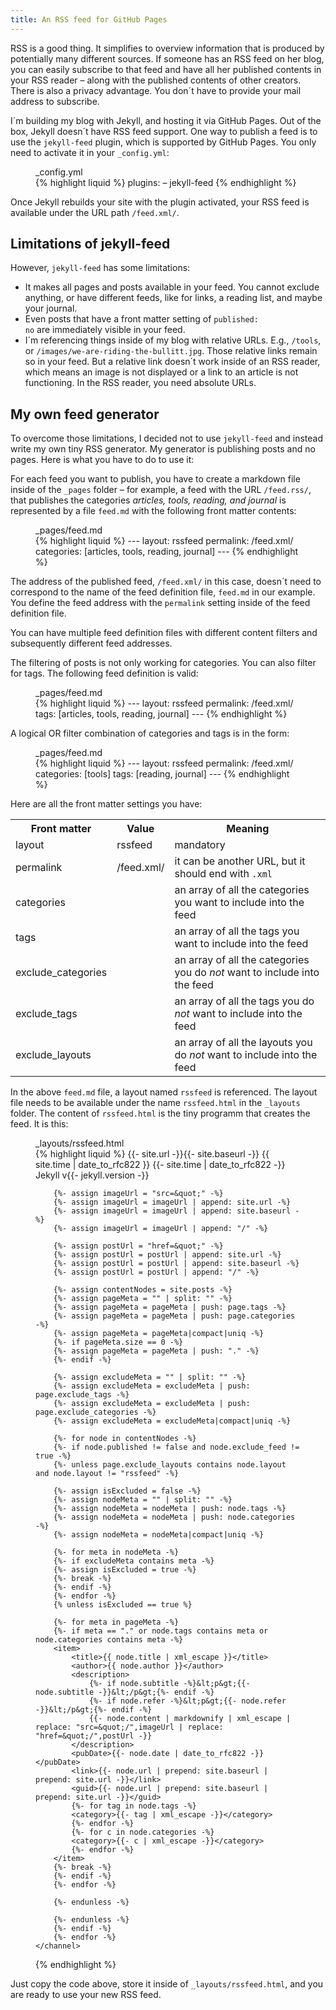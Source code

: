 ```yaml
---
title: An RSS feed for GitHub Pages
---
```


RSS is a good thing. It simplifies to overview information that is produced by potentially many different sources. If someone has an RSS feed on her blog, you can easily subscribe to that feed and have all her published contents in your RSS reader – along with the published contents of other creators. There is also a privacy advantage. You don´t have to provide your mail address to subscribe.

I´m building my blog with Jekyll, and hosting it via GitHub Pages. Out of the box, Jekyll doesn´t have RSS feed support. One way to publish a feed is to use the <code>jekyll-feed</code> plugin, which is supported by GitHub Pages. You only need to activate it in your <code>\_config.yml</code>:

<figure>
<figcaption>_config.yml</figcaption>
{% highlight liquid %}
plugins:
  – jekyll-feed
{% endhighlight %}
</figure>

Once Jekyll rebuilds your site with the plugin activated, your RSS feed is available under the URL path <code>/feed.xml/</code>.

## Limitations of jekyll-feed

However, <code>jekyll-feed</code> has some limitations:

- It makes all pages and posts available in your feed. You cannot exclude anything, or have different feeds, like for links, a reading list, and maybe your journal.
- Even posts that have a front matter setting of <code>published: no</code> are immediately visible in your feed.
- I´m referencing things inside of my blog with relative URLs. E.g., <code>/tools</code>, or <code>/images/we-are-riding-the-bullitt.jpg</code>. Those relative links remain so in your feed. But a relative link doesn´t work inside of an RSS reader, which means an image is not displayed or a link to an article is not functioning. In the RSS reader, you need absolute URLs.

## My own feed generator

To overcome those limitations, I decided not to use <code>jekyll-feed</code> and instead write my own tiny RSS generator. My generator is publishing posts and no pages. Here is what you have to do to use it:

For each feed you want to publish, you have to create a markdown file inside of the <code>\_pages</code> folder – for example, a feed with the URL <code>/feed.rss/</code>, that publishes the categories _articles, tools, reading, and journal_ is represented by a file <code>feed.md</code> with the following front matter contents:

<figure>
<figcaption>_pages/feed.md</figcaption>
{% highlight liquid %}
---
layout: rssfeed
permalink: /feed.xml/
categories: [articles, tools, reading, journal]
---
{% endhighlight %}
</figure>

The address of the published feed, <code>/feed.xml/</code> in this case, doesn´t need to correspond to the name of the feed definition file, <code>feed.md</code> in our example. You define the feed address with the <code>permalink</code> setting inside of the feed definition file.

You can have multiple feed definition files with different content filters and subsequently different feed addresses.

The filtering of posts is not only working for categories. You can also filter for tags. The following feed definition is valid:

<figure>
<figcaption>_pages/feed.md</figcaption>
{% highlight liquid %}
---
layout: rssfeed
permalink: /feed.xml/
tags: [articles, tools, reading, journal]
---
{% endhighlight %}
</figure>

A logical OR filter combination of categories and tags is in the form:

<figure>
<figcaption>_pages/feed.md</figcaption>
{% highlight liquid %}
---
layout: rssfeed
permalink: /feed.xml/
categories: [tools]
tags: [reading, journal]
---
{% endhighlight %}
</figure>

Here are all the front matter settings you have:

<table class="underline-rows">
<tr>
<th>Front matter</th>
<th>Value</th>
<th>Meaning</th>
</tr>

<tr>
<td>layout</td>
<td>rssfeed</td>
<td>mandatory</td>
</tr>

<tr>
<td>permalink</td>
<td>/feed.xml/</td>
<td>it can be another URL, but it should end with <code>.xml</code></td>
</tr>

<tr>
<td>categories</td>
<td></td>
<td>an array of all the categories you want to include into the feed</td>
</tr>

<tr>
<td>tags</td>
<td></td>
<td>an array of all the tags you want to include into the feed</td>
</tr>

<tr>
<td>exclude_categories</td>
<td></td>
<td>an array of all the categories you do <em>not</em> want to include into the feed</td>
</tr>

<tr>
<td>exclude_tags</td>
<td></td>
<td>an array of all the tags you do <em>not</em> want to include into the feed</td>
</tr>

<tr>
<td>exclude_layouts</td>
<td></td>
<td>an array of all the layouts you do <em>not</em> want to include into the feed</td>
</tr>
</table>


In the above <code>feed.md</code> file, a layout named <code>rssfeed</code> is referenced. The layout file needs to be available under the name <code>rssfeed.html</code> in the <code>\_layouts</code> folder. The content of <code>rssfeed.html</code> is the tiny programm that creates the feed. It is this:

<figure class="breakout-wide">
<figcaption>_layouts/rssfeed.html</figcaption>
{% highlight liquid %}
<?xml version="1.0" encoding="UTF-8" ?>
<rss version="2.0">
    <channel>
        <title>{{- site.title -}}</title>
        <description></description>
        <link>{{- site.url -}}{{- site.baseurl -}}</link>
        <pubDate>{{ site.time | date_to_rfc822 }}</pubDate>
        <lastBuildDate>{{- site.time | date_to_rfc822 -}}</lastBuildDate>
        <generator>Jekyll v{{- jekyll.version -}}</generator>

        {%- assign imageUrl = "src=&quot;" -%}
        {%- assign imageUrl = imageUrl | append: site.url -%}
        {%- assign imageUrl = imageUrl | append: site.baseurl -%}
        {%- assign imageUrl = imageUrl | append: "/" -%}

        {%- assign postUrl = "href=&quot;" -%}
        {%- assign postUrl = postUrl | append: site.url -%}
        {%- assign postUrl = postUrl | append: site.baseurl -%}
        {%- assign postUrl = postUrl | append: "/" -%}

        {%- assign contentNodes = site.posts -%}
        {%- assign pageMeta = "" | split: "" -%}
        {%- assign pageMeta = pageMeta | push: page.tags -%}
        {%- assign pageMeta = pageMeta | push: page.categories -%}
        {%- assign pageMeta = pageMeta|compact|uniq -%}
        {%- if pageMeta.size == 0 -%}
        {%- assign pageMeta = pageMeta | push: "." -%}
        {%- endif -%}

        {%- assign excludeMeta = "" | split: "" -%}
        {%- assign excludeMeta = excludeMeta | push: page.exclude_tags -%}
        {%- assign excludeMeta = excludeMeta | push: page.exclude_categories -%}
        {%- assign excludeMeta = excludeMeta|compact|uniq -%}

        {%- for node in contentNodes -%}
        {%- if node.published != false and node.exclude_feed != true -%}
        {%- unless page.exclude_layouts contains node.layout and node.layout != "rssfeed" -%}

        {%- assign isExcluded = false -%}
        {%- assign nodeMeta = "" | split: "" -%}
        {%- assign nodeMeta = nodeMeta | push: node.tags -%}
        {%- assign nodeMeta = nodeMeta | push: node.categories -%}
        {%- assign nodeMeta = nodeMeta|compact|uniq -%}

        {%- for meta in nodeMeta -%}
        {%- if excludeMeta contains meta -%}
        {%- assign isExcluded = true -%}
        {%- break -%}
        {%- endif -%}
        {%- endfor -%}
        {% unless isExcluded == true %}

        {%- for meta in pageMeta -%}
        {%- if meta == "." or node.tags contains meta or node.categories contains meta -%}
        <item>
            <title>{{ node.title | xml_escape }}</title>
            <author>{{ node.author }}</author>
            <description>
                {%- if node.subtitle -%}&lt;p&gt;{{- node.subtitle -}}&lt;/p&gt;{%- endif -%}
                {%- if node.refer -%}&lt;p&gt;{{- node.refer -}}&lt;/p&gt;{%- endif -%}
                {{- node.content | markdownify | xml_escape | replace: "src=&quot;/",imageUrl | replace: "href=&quot;/",postUrl -}}
            </description>
            <pubDate>{{- node.date | date_to_rfc822 -}}</pubDate>
            <link>{{- node.url | prepend: site.baseurl | prepend: site.url -}}</link>
            <guid>{{- node.url | prepend: site.baseurl | prepend: site.url -}}</guid>
            {%- for tag in node.tags -%}
            <category>{{- tag | xml_escape -}}</category>
            {%- endfor -%}
            {%- for c in node.categories -%}
            <category>{{- c | xml_escape -}}</category>
            {%- endfor -%}
        </item>
        {%- break -%}
        {%- endif -%}
        {%- endfor -%}

        {%- endunless -%}

        {%- endunless -%}
        {%- endif -%}
        {%- endfor -%}
    </channel>

</rss>
{% endhighlight %}
</figure>

Just copy the code above, store it inside of <code>\_layouts/rssfeed.html</code>, and you are ready to use your new RSS feed.
